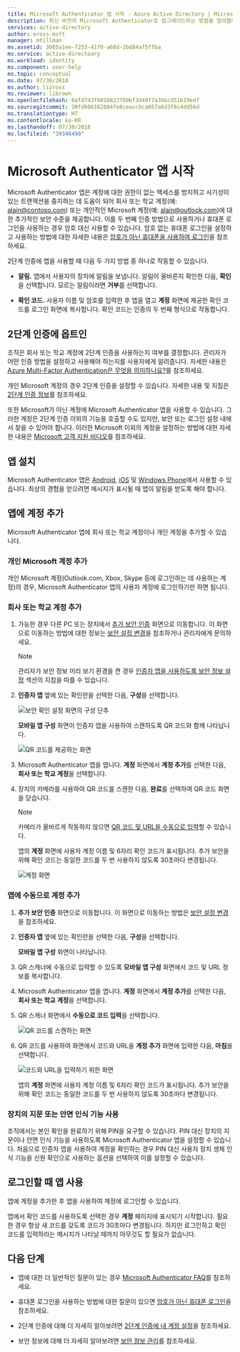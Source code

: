 ```yaml
---
title: Microsoft Authenticator 앱 시작 - Azure Active Directory | Microsoft Docs
description: 최신 버전의 Microsoft Authenticator로 업그레이드하는 방법을 알아봅니다.
services: active-directory
author: eross-msft
manager: mtillman
ms.assetid: 3065a1ee-f253-41f0-a68d-2bd84af5ffba
ms.service: active-directoary
ms.workload: identity
ms.component: user-help
ms.topic: conceptual
ms.date: 07/30/2018
ms.author: lizross
ms.reviewer: librown
ms.openlocfilehash: 8afd743f6010822709bf3d49f7a3bbcd51b19edf
ms.sourcegitcommit: 30fd606162804fe8ceaccbca057a6d3f8c4dd56d
ms.translationtype: HT
ms.contentlocale: ko-KR
ms.lasthandoff: 07/30/2018
ms.locfileid: "39346490"
---
```

# <a name="get-started-with-the-microsoft-authenticator-app"></a>Microsoft Authenticator 앱 시작

Microsoft Authenticator 앱은 계정에 대한 권한이 없는 액세스를 방지하고 사기성이 있는 트랜잭션을 중지하는 데 도움이 되어 회사 또는 학교 계정(예: alain@contoso.com) 또는 개인적인 Microsoft 계정(예: alain@outlook.com)에 대한 추가적인 보안 수준을 제공합니다. 이를 두 번째 인증 방법으로 사용하거나 휴대폰 로그인을 사용하는 경우 암호 대신 사용할 수 있습니다. 암호 없는 휴대폰 로그인을 설정하고 사용하는 방법에 대한 자세한 내용은 [암호가 아닌 휴대폰을 사용하여 로그인](microsoft-authenticator-app-phone-signin-faq.md)을 참조하세요.

2단계 인증에 앱을 사용할 때 다음 두 가지 방법 중 하나로 작동할 수 있습니다.

- **알림.** 앱에서 사용자의 장치에 알림을 보냅니다. 알림이 올바른지 확인한 다음, **확인**을 선택합니다. 모르는 알림이라면 **거부**를 선택합니다.

- **확인 코드.** 사용자 이름 및 암호를 입력한 후 앱을 열고 **계정** 화면에 제공한 확인 코드를 로그인 화면에 복사합니다. 확인 코드는 인증의 두 번째 형식으로 작동합니다.

## <a name="opt-in-for-two-step-verification"></a>2단계 인증에 옵트인

조직은 회사 또는 학교 계정에 2단계 인증을 사용하는지 여부를 결정합니다. 관리자가 어떤 인증 방법을 설정하고 사용해야 하는지를 사용자에게 알려줍니다. 자세한 내용은 [Azure Multi-Factor Authentication은 무엇을 의미하나요?](multi-factor-authentication-end-user.md)를 참조하세요.

개인 Microsoft 계정의 경우 2단계 인증을 설정할 수 있습니다. 자세한 내용 및 지침은 [2단계 인증 정보](https://support.microsoft.com/help/12408/microsoft-account-about-two-step-verification)를 참조하세요.

또한 Microsoft가 아닌 계정에 Microsoft Authenticator 앱을 사용할 수 있습니다. 그러한 계정은 2단계 인증 이외의 기능을 호출할 수도 있지만, 보안 또는 로그인 설정 내에서 찾을 수 있어야 합니다. 이러한 Microsoft 이외의 계정을 설정하는 방법에 대한 자세한 내용은 [Microsoft 고객 지원 비디오](https://www.youtube.com/playlist?list=PLyhj1WZ29G65QdD9NxTOAm8HwOS-OBUrX)를 참조하세요.

## <a name="install-the-app"></a>앱 설치

Microsoft Authenticator 앱은 [Android](https://go.microsoft.com/fwlink/?linkid=866594), [iOS](https://go.microsoft.com/fwlink/?linkid=866594) 및 [Windows Phone](http://go.microsoft.com/fwlink/?Linkid=825071)에서 사용할 수 있습니다. 최상의 경험을 얻으려면 메시지가 표시될 때 앱이 알림을 받도록 해야 합니다. 

## <a name="add-accounts-to-the-app"></a>앱에 계정 추가

Microsoft Authenticator 앱에 회사 또는 학교 계정이나 개인 계정을 추가할 수 있습니다. 

### <a name="add-a-personal-microsoft-account"></a>개인 Microsoft 계정 추가

개인 Microsoft 계정(Outlook.com, Xbox, Skype 등에 로그인하는 데 사용하는 계정)의 경우, Microsoft Authenticator 앱의 사용자 계정에 로그인하기만 하면 됩니다.

### <a name="add-a-work-or-school-account"></a>회사 또는 학교 계정 추가

1. 가능한 경우 다른 PC 또는 장치에서 [추가 보안 인증](http://aka.ms/mfasetup) 화면으로 이동합니다. 이 화면으로 이동하는 방법에 대한 정보는 [보안 설정 변경](multi-factor-authentication-end-user-manage-settings.md#where-to-find-the-settings-page)을 참조하거나 관리자에게 문의하세요.

    >[!Note]
    >관리자가 보안 정보 미리 보기 환경을 켠 경우 [인증자 앱을 사용하도록 보안 정보 설정](security-info-setup-auth-app.md) 섹션의 지침을 따를 수 있습니다.

2. **인증자 앱** 옆에 있는 확인란을 선택한 다음, **구성**을 선택합니다.

    ![보안 확인 설정 화면의 구성 단추](./media/microsoft-authenticator-app-how-to/auth-app-configure.png)

    **모바일 앱 구성** 화면이 인증자 앱을 사용하여 스캔하도록 QR 코드와 함께 나타납니다.

    ![QR 코드를 제공하는 화면](./media/microsoft-authenticator-app-how-to/auth-app-barcode.png)

3. Microsoft Authenticator 앱을 엽니다. **계정** 화면에서 **계정 추가**를 선택한 다음, **회사 또는 학교 계정**을 선택합니다.

4. 장치의 카메라를 사용하여 QR 코드를 스캔한 다음, **완료**를 선택하여 QR 코드 화면을 닫습니다.

    >[!Note]
    >카메라가 올바르게 작동하지 않으면 [QR 코드 및 URL을 수동으로 입력](#add-an-account-to-the-app-manually)할 수 있습니다.

    앱의 **계정** 화면에 사용자 계정 이름 및 6자리 확인 코드가 표시됩니다. 추가 보안을 위해 확인 코드는 동일한 코드를 두 번 사용하지 않도록 30초마다 변경됩니다.  

    ![계정 화면](./media/microsoft-authenticator-app-how-to/auth-app-accounts.png)

### <a name="add-an-account-to-the-app-manually"></a>앱에 수동으로 계정 추가

1. **추가 보안 인증** 화면으로 이동합니다. 이 화면으로 이동하는 방법은 [보안 설정 변경](multi-factor-authentication-end-user-manage-settings.md#where-to-find-the-settings-page)을 참조하세요.

2. **인증자 앱** 옆에 있는 확인란을 선택한 다음, **구성**을 선택합니다.

    **모바일 앱 구성** 화면이 나타납니다.

3. QR 스캐너에 수동으로 입력할 수 있도록 **모바일 앱 구성** 화면에서 코드 및 URL 정보를 복사합니다.

4. Microsoft Authenticator 앱을 엽니다. **계정** 화면에서 **계정 추가**를 선택한 다음, **회사 또는 학교 계정**을 선택합니다.

5. QR 스캐너 화면에서 **수동으로 코드 입력**을 선택합니다.

    ![QR 코드를 스캔하는 화면](./media/microsoft-authenticator-app-how-to/auth-app-manual-code.png)
   
6. QR 코드를 사용하여 화면에서 코드와 URL을 **계정 추가** 화면에 입력한 다음, **마침**을 선택합니다.

    ![코드와 URL을 입력하기 위한 화면](./media/microsoft-authenticator-app-how-to/auth-app-code-url.png)

    앱의 **계정** 화면에 사용자 계정 이름 및 6자리 확인 코드가 표시됩니다. 추가 보안을 위해 확인 코드는 동일한 코드를 두 번 사용하지 않도록 30초마다 변경됩니다.

### <a name="using-your-devices-fingerprint-or-facial-recognition-capabilities"></a>장치의 지문 또는 안면 인식 기능 사용

조직에서는 본인 확인을 완료하기 위해 PIN을 요구할 수 있습니다. PIN 대신 장치의 지문이나 안면 인식 기능을 사용하도록 Microsoft Authenticator 앱을 설정할 수 있습니다. 처음으로 인증자 앱을 사용하여 계정을 확인하는 경우 PIN 대신 사용자 장치 생체 인식 기능을 신원 확인으로 사용하는 옵션을 선택하여 이를 설정할 수 있습니다.

## <a name="use-the-app-when-you-sign-in"></a>로그인할 때 앱 사용

앱에 계정을 추가한 후 앱을 사용하여 계정에 로그인할 수 있습니다.

앱에서 확인 코드를 사용하도록 선택한 경우 **계정** 페이지에 표시되기 시작합니다. 필요한 경우 항상 새 코드를 갖도록 코드가 30초마다 변경됩니다. 하지만 로그인하고 확인 코드를 입력하라는 메시지가 나타날 때까지 아무것도 할 필요가 없습니다.

## <a name="next-steps"></a>다음 단계

- 앱에 대한 더 일반적인 질문이 있는 경우 [Microsoft Authenticator FAQ](microsoft-authenticator-app-faq.md)를 참조하세요.

- 휴대폰 로그인을 사용하는 방법에 대한 질문이 있으면 [암호가 아닌 휴대폰 로그인](microsoft-authenticator-app-phone-signin-faq.md)을 참조하세요.

- 2단계 인증에 대해 더 자세히 알아보려면 [2단계 인증에 내 계정 설정](multi-factor-authentication-end-user-first-time.md)을 참조하세요.

- 보안 정보에 대해 더 자세히 알아보려면 [보안 정보 관리](security-info-manage-settings.md)를 참조하세요.
